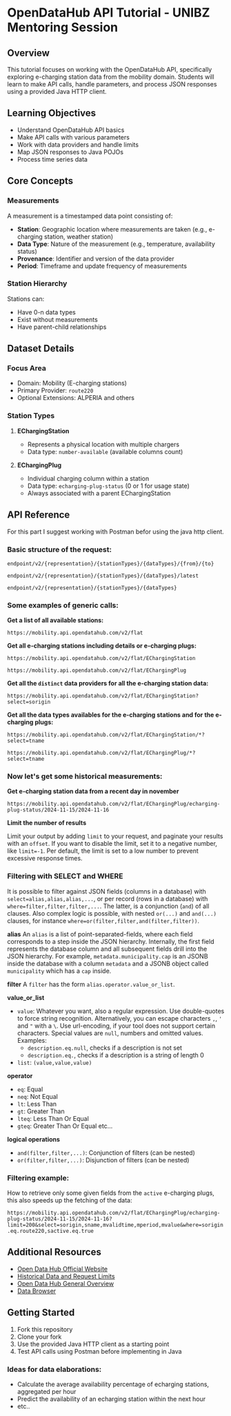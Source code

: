 # OpenDataHub API Tutorial - UNIBZ Mentoring Session

## Overview
This tutorial focuses on working with the OpenDataHub API, specifically exploring e-charging station data from the mobility domain. Students will learn to make API calls, handle parameters, and process JSON responses using a provided Java HTTP client.

## Learning Objectives
- Understand OpenDataHub API basics
- Make API calls with various parameters
- Work with data providers and handle limits
- Map JSON responses to Java POJOs
- Process time series data

## Core Concepts

### Measurements
A measurement is a timestamped data point consisting of:
- **Station**: Geographic location where measurements are taken (e.g., e-charging station, weather station)
- **Data Type**: Nature of the measurement (e.g., temperature, availability status)
- **Provenance**: Identifier and version of the data provider
- **Period**: Timeframe and update frequency of measurements

### Station Hierarchy
Stations can:
- Have 0-n data types
- Exist without measurements
- Have parent-child relationships

## Dataset Details

### Focus Area
- Domain: Mobility (E-charging stations)
- Primary Provider: `route220`
- Optional Extensions: ALPERIA and others

### Station Types
1. **EChargingStation**
   - Represents a physical location with multiple chargers
   - Data type: `number-available` (available columns count)

2. **EChargingPlug**
   - Individual charging column within a station
   - Data type: `echarging-plug-status` (0 or 1 for usage state)
   - Always associated with a parent EChargingStation

## API Reference

For this part I suggest working with Postman befor using the java http client.

### Basic structure of the request:

`endpoint/v2/{representation}/{stationTypes}/{dataTypes}/{from}/{to}`

`endpoint/v2/{representation}/{stationTypes}/{dataTypes}/latest`

`endpoint/v2/{representation}/{stationTypes}/{dataTypes}`

### Some examples of generic calls:

**Get a list of all available stations:**

`https://mobility.api.opendatahub.com/v2/flat`

**Get all e-charging stations including details or e-charging plugs:**

`https://mobility.api.opendatahub.com/v2/flat/EChargingStation`

`https://mobility.api.opendatahub.com/v2/flat/EChargingPlug`

**Get all the `distinct` data providers for all the e-charging station data:**

`https://mobility.api.opendatahub.com/v2/flat/EChargingStation?select=sorigin`

**Get all the data types availables for the e-charging stations and for the e-charging plugs:**

`https://mobility.api.opendatahub.com/v2/flat/EChargingStation/*?select=tname`

`https://mobility.api.opendatahub.com/v2/flat/EChargingPlug/*?select=tname`

### Now let's get some historical measurements:

**Get e-charging station data from a recent day in november**

`https://mobility.api.opendatahub.com/v2/flat/EChargingPlug/echarging-plug-status/2024-11-15/2024-11-16`

**Limit the number of results**

Limit your output by adding `limit` to your request, and paginate your
results with an `offset`. If you want to disable the limit, set it to a negative
number, like `limit=-1`. Per default, the limit is set to a low number to
prevent excessive response times.


### Filtering with SELECT and WHERE

It is possible to filter against JSON fields (columns in a database) with
`select=alias,alias,alias,...`, or per record (rows in a database) with
`where=filter,filter,filter,...`. The latter, is a conjunction (`and`) of all
clauses. Also complex logic is possible, with nested `or(...)` and `and(...)`
clauses, for instance `where=or(filter,filter,and(filter,filter))`.

**alias**
An `alias` is a list of point-separated-fields, where each field corresponds
to a step inside the JSON hierarchy. Internally, the first field represents the
database column and all subsequent fields drill into the JSON hierarchy.
For example, `metadata.municipality.cap` is an JSONB inside the database with a
column `metadata` and a JSONB object called `municipality` which has a `cap`
inside.

**filter**
A `filter` has the form `alias.operator.value_or_list`.

**value_or_list**

- `value`: Whatever you want, also a regular expression. Use double-quotes to
  force string recognition. Alternatively, you can escape characters `,`, `'`
  and `"` with a `\`. Use url-encoding, if your tool does not support certain
  characters. Special values are `null`, numbers and omitted values. Examples:
  - `description.eq.null`, checks if a description is not set
  - `description.eq.`, checks if a description is a string of length 0
- `list`: `(value,value,value)`

**operator**

- `eq`: Equal
- `neq`: Not Equal
- `lt`: Less Than
- `gt`: Greater Than
- `lteq`: Less Than Or Equal
- `gteq`: Greater Than Or Equal
etc...

**logical operations**

- `and(filter,filter,...)`: Conjunction of filters (can be nested)
- `or(filter,filter,...)`: Disjunction of filters (can be nested)

### Filtering example:

How to retrieve only some given fields from the `active` e-charging plugs, this also speeds up the fetching of the data:

`https://mobility.api.opendatahub.com/v2/flat/EChargingPlug/echarging-plug-status/2024-11-15/2024-11-16?limit=200&select=sorigin,sname,mvalidtime,mperiod,mvalue&where=sorigin.eq.route220,sactive.eq.true`

## Additional Resources
- [Open Data Hub Official Website](https://opendatahub.com/)
- [Historical Data and Request Limits](https://github.com/noi-techpark/odh-docs/wiki/Historical-Data-and-Request-Rate-Limits)
- [Open Data Hub General Overview](https://docs.opendatahub.com/en/latest/intro.html#project-overview)
- [Data Browser](https://databrowser.opendatahub.com/)

## Getting Started
1. Fork this repository
2. Clone your fork
3. Use the provided Java HTTP client as a starting point
4. Test API calls using Postman before implementing in Java

### Ideas for data elaborations:
- Calculate the average availability percentage of echarging stations, aggregated per hour
- Predict the availability of an echarging station within the next hour
- etc..



